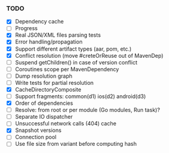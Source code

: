 ### TODO

- [x] Dependency cache
- [ ] Progress
- [x] Real JSON/XML files parsing tests
- [x] Error handling/propagation
- [x] Support different artifact types (aar, pom, etc.)
- [x] Conflict resolution (move #creteOrReuse out of MavenDep)
- [ ] Suspend getChildren() in case of version conflict
- [ ] Coroutines scope per MavenDependency
- [ ] Dump resolution graph
- [ ] Write tests for partial resolution
- [x] CacheDirectoryComposite
- [ ] Support fragments: common(d1) ios(d2) android(d3)
- [x] Order of dependencies
- [ ] Resolve: from root or per module (Go modules, Run task)?
- [ ] Separate IO dispatcher
- [ ] Unsuccessful network calls (404) cache
- [x] Snapshot versions
- [ ] Connection pool
- [ ] Use file size from variant before computing hash
